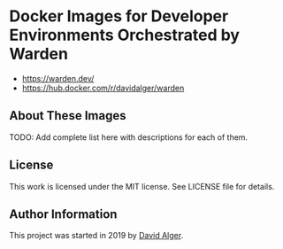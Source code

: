 # Docker Images for Developer Environments Orchestrated by Warden

* https://warden.dev/
* https://hub.docker.com/r/davidalger/warden

## About These Images

TODO: Add complete list here with descriptions for each of them.

## License

This work is licensed under the MIT license. See LICENSE file for details.

## Author Information

This project was started in 2019 by [David Alger](https://davidalger.com/).
